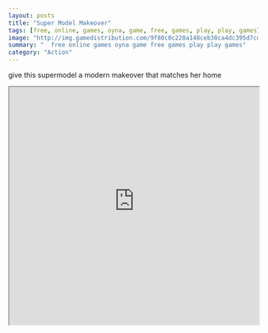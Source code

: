 ```yaml
---
layout: posts
title: "Super Model Makeover"
tags: [free, online, games, oyna, game, free, games, play, play, games]
image: "http://img.gamedistribution.com/9f80c0c228a148ceb30ca4dc395d7cda.jpg"
summary: "  free online games oyna game free games play play games"
category: "Action"
---
```


give this supermodel a modern makeover that matches her home

<iframe width="100%" height="480px;" src="http://flash.gamedistribution.com?game=9f80c0c228a148ceb30ca4dc395d7cda"></iframe>